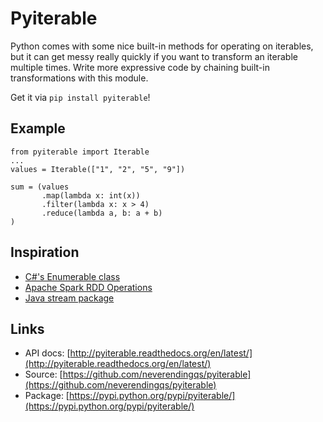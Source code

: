 # Pyiterable

Python comes with some nice built-in methods for operating on iterables, but it can get messy really quickly if you want to transform an iterable multiple times. Write more expressive code by chaining built-in transformations with this module.

Get it via `pip install pyiterable`!

## Example

    from pyiterable import Iterable
    ...
    values = Iterable(["1", "2", "5", "9"])
    
    sum = (values
           .map(lambda x: int(x))
           .filter(lambda x: x > 4)
           .reduce(lambda a, b: a + b)
    )

## Inspiration

* [C#'s Enumerable class](https://msdn.microsoft.com/en-us/library/system.linq.enumerable.aspx)
* [Apache Spark RDD Operations](http://spark.apache.org/docs/latest/programming-guide.html#rdd-operations)
* [Java stream package](https://docs.oracle.com/javase/8/docs/api/java/util/stream/package-summary.html)

## Links

* API docs: [http://pyiterable.readthedocs.org/en/latest/](http://pyiterable.readthedocs.org/en/latest/)
* Source: [https://github.com/neverendingqs/pyiterable](https://github.com/neverendingqs/pyiterable)
* Package: [https://pypi.python.org/pypi/pyiterable/](https://pypi.python.org/pypi/pyiterable/)
